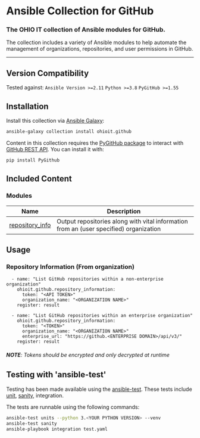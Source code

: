 # Ansible Collection for GitHub

### The OHIO IT collection of Ansible modules for GitHub.

The collection includes a variety of Ansible modules to help automate the management of organizations, repositories, and user permissions in GitHub.

---

## Version Compatibility

Tested against:
`Ansible Version >=2.11`
`Python >=3.8`
`PyGitHub >=1.55`

## Installation

Install this collection via [Ansible Galaxy](https://galaxy.ansible.com/ohioit/github):

```bash
ansible-galaxy collection install ohioit.github
```

Content in this collection requires the [PyGitHub package](https://github.com/PyGithub/PyGithub) to interact with [GitHub REST API](https://docs.github.com/en/rest). You can install it with:

```bash
pip install PyGithub
```

## Included Content

### Modules

| Name                                                                                                                                             | Description                                                                            |
| ------------------------------------------------------------------------------------------------------------------------------------------------ | -------------------------------------------------------------------------------------- |
| [repository_info](https://github.com/senior-design-21-22/ansible-collection-github/blob/repo-information-module/docs/repository_information.rst) | Output repositories along with vital information from an (user specified) organization |

## Usage

### Repository Information (From organization)

```
  - name: "List GitHub repositories within a non-enterprise organization"
    ohioit.github.repository_information:
      token: "<API TOKEN>"
      organization_name: "<ORGANIZATION NAME>"
    register: result

  - name: "List GitHub repositories within an enterprise organization"
    ohioit.github.repository_information:
      token: "<TOKEN>"
      organization_name: "<ORGANIZATION NAME>"
      enterprise_url: "https://github.<ENTERPRISE DOMAIN>/api/v3/"
    register: result    
```

###### _**NOTE**: Tokens should be encrypted and only decrypted at runtime_

## Testing with 'ansible-test'

Testing has been made available using the [ansible-test](https://docs.ansible.com/ansible/latest/dev_guide/testing_integration.html). These tests include [unit](https://github.com/senior-design-21-22/ansible-collection-github/tree/repo-information-module/tests/unit), [sanity](https://github.com/senior-design-21-22/ansible-collection-github/tree/repo-information-module/unit/sanity), integration.

The tests are runnable using the following commands:

```bash
ansible-test units --python 3.<YOUR PYTHON VERSION> --venv
ansible-test sanity
ansible-playbook integration test.yaml
```